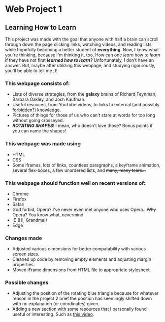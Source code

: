 # Web Project 1
## Learning How to Learn

This project was made with the goal that anyone with half a brain can scroll through down the page clicking links, watching videos, and reading lists while hopefully becoming a better student of **everything**. Now, I know what you're thinking, because I'm thinking it, too. How can one *learn* how to *learn* if they have not first __*learned how to learn?*__ Unfortunately, I don't have an answer. But, maybe after utilizing this webpage, and studying rigourously, you'll be able to tell me ;)!

### This webpage consists of:
  * Lists of diverse strategies, from the **galaxy** brains of Richard Feynman, Barbara Oakley, and Josh Kaufman.
  * Useful resouces, from YouTube videos, to links to external (and possibly forbidden?) knowledge.
  * Pictures of things for those of us who can't stare at words for too long without going crosseyed.
  * __*ROTATING SHAPES*__! I mean, who doesn't love those? Bonus points if you can name the shapes!

### This webpage was made using
  * HTML
  * CSS
  * Some iframes, lots of links, countless paragraphs, a keyframe animation, several flex-boxes, a few unordered lists, and ~~many, many tears...~~

### This webpage should function well on recent versions of:
  * Chrome
  * Firefox
  * Safari
  * God forbid, Opera? I've never even met anyone who uses Opera.. ~~Why Opera?~~ You know what, nevermind.
  * IE (Hi, Grandma!)
  * Edge 

### Changes made
  * Adjusted various dimensions for better compatability with various screen sizes.
  * Cleaned up code by removing empty elements and adjusting margin properties.
  * Moved iFrame dimensions from HTML file to appropriate stylesheet.

### Possible changes
  * Adjusting the position of the rotating blue triangle because for whatever reason in the project 2 brief the position has seemingly shifted down with no explanation (or coordinates) given.
  * Adding a new section with some resources that I personally found useful or interesting. Such as [this video](https://www.youtube.com/watch?v=UBVV8pch1dM&t=1s&ab_channel=Veritasium).
